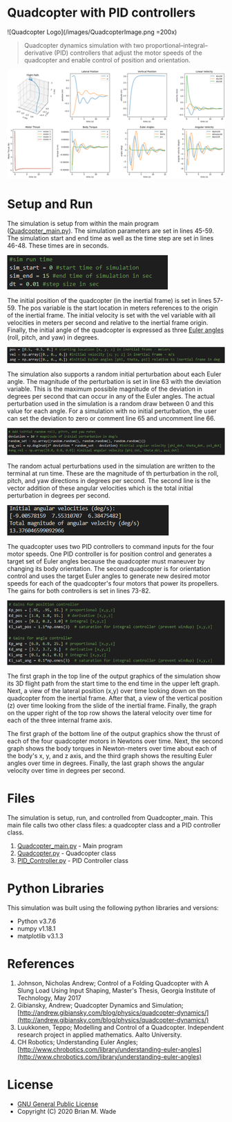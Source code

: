 # Quadcopter with PID controllers

![Quadcopter Logo](/images/QuadcopterImage.png =200x)

> Quadcopter dynamics simulation with two proportional–integral–derivative (PID) controllers that adjust the motor speeds of the quadcopter and enable control of position and orientation.

![Sample Output](/images/sample_output_graph.png)

# Setup and Run

The simulation is setup from within the main program ([Quadcopter_main.py](Quadcopter_main.py)). The simulation parameters are set in lines 45-59. The simulation start and end time as well as the time step are set in lines 46-48. These times are in seconds.

![sim time setup](/images/SimTimeSetup.png)

The initial position of the quadcopter (in the inertial frame) is set in lines 57-59. The pos variable is the start location in meters references to the origin of the inertial frame. The initial velocity is set with the vel variable with all velocities in meters per second and relative to the inertial frame origin. Finally, the initial angle of the quadcopter is expressed as three [Euler angles](https://en.wikipedia.org/wiki/Euler_angles) (roll, pitch, and yaw) in degrees.

![initial position](/images/InitialPosition.png)

The simulation also supports a random initial perturbation about each Euler angle. The magnitude of the perturbation is set in line 63 with the deviation variable. This is the maximum possible magnitude of the deviation in degrees per second that can occur in any of the Euler angles. The actual perturbation used in the simulation is a random draw between 0 and this value for each angle. For a simulation with no initial perturbation, the user can set the deviation to zero or comment line 65 and uncomment line 66.

![initial deviation](/images/InitialDeviation.png)

The random actual perturbations used in the simulation are written to the terminal at run time. These are the magnitude of th perturbation in the roll, pitch, and yaw directions in degrees per second. The second line is the vector addition of these angular velocities which is the total initial perturbation in degrees per second.

![Terminal Output](/images/TerminalOutput.png)

The quadcopter uses two PID controllers to command inputs for the four motor speeds. One PID controller is for position control and generates a target set of Euler angles because the quadcopter must maneuver by changing its body orientation. The second quadcopter is for orientation control and uses the target Euler angles to generate new desired motor speeds for each of the quadcopter's four motors that power its propellers. The gains for both controllers is set in lines 73-82.

![controller gains](/images/ControllerGains.png)

The first graph in the top line of the output graphics of the simulation show its 3D flight path from the start time to the end time in the upper left graph. Next, a view of the lateral position (x,y) over time looking down on the quadcopter from the inertial frame. After that, a view of the vertical position (z) over time looking from the slide of the inertial frame. Finally, the graph on the upper right of the top row shows the lateral velocity over time for each of the three internal frame axis.

The first graph of the bottom line of the output graphics show the thrust of each of the four quadcopter motors in Newtons over time. Next, the second graph shows the body torques in Newton-meters over time about each of the body's x, y, and z axis, and the third graph shows the resulting Euler angles over time in degrees. Finally, the last graph shows the angular velocity over time in degrees per second.

# Files

The simulation is setup, run, and controlled from Quadcopter_main. This main file calls two other class files: a quadcopter class and a PID controller class.

1. [Quadcopter_main.py](Quadcopter_main.py) - Main program
2. [Quadcopter.py](Quadcopter.py) - Quadcopter class
3. [PID_Controller.py](PID_Controller.py) - PID Controller class

# Python Libraries

This simulation was built using the following python libraries and versions:

* Python v3.7.6
* numpy v1.18.1
* matplotlib v3.1.3

# References

1. Johnson, Nicholas Andrew; Control of a Folding Quadcopter with A Slung
    Load Using Input Shaping, Master's Thesis, Georgia Institute of
    Technology, May 2017
2. Gibiansky, Andrew; Quadcopter Dynamics and Simulation;
    [http://andrew.gibiansky.com/blog/physics/quadcopter-dynamics/](http://andrew.gibiansky.com/blog/physics/quadcopter-dynamics/)
3. Luukkonen, Teppo; Modelling and Control of a Quadcopter. Independent
    research project in applied mathematics. Aalto University.
4. CH Robotics; Understanding Euler Angles;
    [http://www.chrobotics.com/library/understanding-euler-angles](http://www.chrobotics.com/library/understanding-euler-angles)

# License

* [GNU General Public License](https://www.gnu.org/licenses/)
* Copyright (C) 2020  Brian M. Wade
